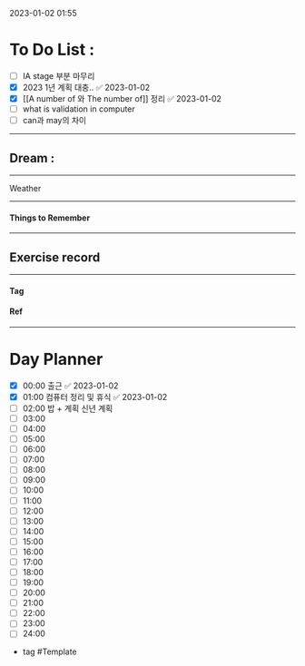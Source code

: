 2023-01-02 01:55

# To Do List :

- [ ] IA stage 부분 마무리
- [x] 2023 1년 계획 대충.. ✅ 2023-01-02
- [x] [[A number of 와 The number of]] 정리 ✅ 2023-01-02
- [ ] what is validation in computer
- [ ] can과 may의 차이

---

## Dream :

---

Weather

---

#### Things to Remember

---

## Exercise record
---

#### Tag

#### Ref

---

# Day Planner

- [x] 00:00 출근 ✅ 2023-01-02
- [x] 01:00 컴퓨터 정리 및 휴식 ✅ 2023-01-02
- [ ] 02:00 밥 + 계획 신년 계획
- [ ] 03:00
- [ ] 04:00
- [ ] 05:00
- [ ] 06:00 
- [ ] 07:00 
- [ ] 08:00 
- [ ] 09:00 
- [ ] 10:00 
- [ ] 11:00 
- [ ] 12:00 
- [ ] 13:00 
- [ ] 14:00 
- [ ] 15:00 
- [ ] 16:00 
- [ ] 17:00 
- [ ] 18:00 
- [ ] 19:00 
- [ ] 20:00 
- [ ] 21:00 
- [ ] 22:00 
- [ ] 23:00 
- [ ] 24:00 

- tag
#Template
